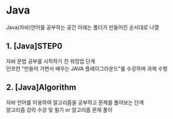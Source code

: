 # Java
Java(자바)언어를 공부하는 공간
아래는 폴더가 만들어진 순서대로 나열

## 1. [Java]STEP0
자바 문법 공부를 시작하기 전 워밍업 단계  
인프런 "만들어 가면서 배우는 JAVA 플레이그라운드"를 수강하며 과제 수행

## 2. [Java]Algorithm
자바 언어를 이용하여 알고리즘을 공부하고 문제를 풀어보는 단계  
알고리즘 강의 수강 및 필기 or 알고리즘 문제 풀이
